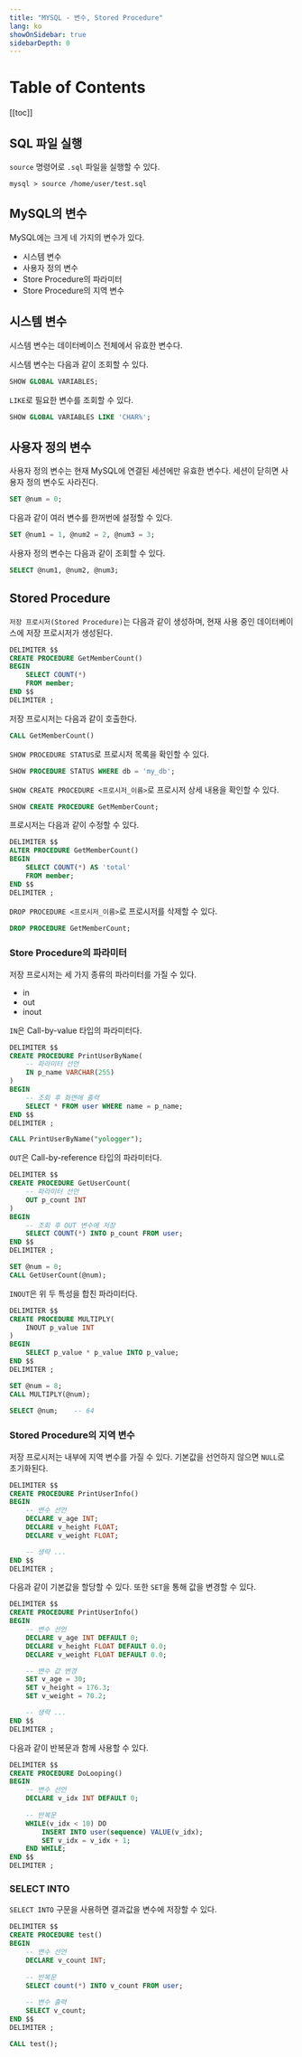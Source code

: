```yaml
---
title: "MYSQL - 변수, Stored Procedure"
lang: ko
showOnSidebar: true
sidebarDepth: 0
---
```

# Table of Contents
[[toc]]

## SQL 파일 실행
`source` 명령어로 `.sql` 파일을 실행할 수 있다.
``` shellsession
mysql > source /home/user/test.sql
```

## MySQL의 변수
MySQL에는 크게 네 가지의 변수가 있다.
- 시스템 변수
- 사용자 정의 변수
- Store Procedure의 파라미터
- Store Procedure의 지역 변수

## 시스템 변수
시스템 변수는 데이터베이스 전체에서 유효한 변수다.

시스템 변수는 다음과 같이 조회할 수 있다.
``` sql
SHOW GLOBAL VARIABLES;
```
`LIKE`로 필요한 변수를 조회할 수 있다.
``` sql
SHOW GLOBAL VARIABLES LIKE 'CHAR%';
```

## 사용자 정의 변수
사용자 정의 변수는 현재 MySQL에 연결된 세션에만 유효한 변수다. 세션이 닫히면 사용자 정의 변수도 사라진다.
``` sql
SET @num = 0;
```
다음과 같이 여러 변수를 한꺼번에 설정할 수 있다.
``` sql
SET @num1 = 1, @num2 = 2, @num3 = 3;
```
사용자 정의 변수는 다음과 같이 조회할 수 있다.
``` sql
SELECT @num1, @num2, @num3;
```

## Stored Procedure
`저장 프로시저(Stored Procedure)`는 다음과 같이 생성하며, 현재 사용 중인 데이터베이스에 저장 프로시저가 생성된다.
``` sql
DELIMITER $$
CREATE PROCEDURE GetMemberCount()
BEGIN
    SELECT COUNT(*)
    FROM member;
END $$
DELIMITER ; 
```
저장 프로시저는 다음과 같이 호출한다.
``` sql
CALL GetMemberCount()
``` 
`SHOW PROCEDURE STATUS`로 프로시저 목록을 확인할 수 있다.
``` sql
SHOW PROCEDURE STATUS WHERE db = 'my_db';
```

`SHOW CREATE PROCEDURE <프로시저_이름>`로 프로시저 상세 내용을 확인할 수 있다.
``` sql
SHOW CREATE PROCEDURE GetMemberCount;
```
프로시저는 다음과 같이 수정할 수 있다.
``` sql
DELIMITER $$
ALTER PROCEDURE GetMemberCount()
BEGIN
    SELECT COUNT(*) AS 'total'
    FROM member;
END $$
DELIMITER ;  
```

`DROP PROCEDURE <프로시저_이름>`로 프로시저를 삭제할 수 있다.
``` sql
DROP PROCEDURE GetMemberCount;
```
### Store Procedure의 파라미터
저장 프로시저는 세 가지 종류의 파라미터를 가질 수 있다.

- in
- out
- inout

`IN`은 Call-by-value 타입의 파라미터다.
``` sql
DELIMITER $$
CREATE PROCEDURE PrintUserByName(
	-- 파라미터 선언
	IN p_name VARCHAR(255)
)
BEGIN
    -- 조회 후 화면에 출력
	SELECT * FROM user WHERE name = p_name;
END $$
DELIMITER ; 
```
``` sql
CALL PrintUserByName("yologger");
```
`OUT`은 Call-by-reference 타입의 파라미터다.
``` sql
DELIMITER $$
CREATE PROCEDURE GetUserCount(
	-- 파라미터 선언
    OUT p_count INT
)
BEGIN
    -- 조회 후 OUT 변수에 저장
	SELECT COUNT(*) INTO p_count FROM user;
END $$
DELIMITER ; 
```
``` sql
SET @num = 0;
CALL GetUserCount(@num);
```
`INOUT`은 위 두 특성을 합친 파라미터다.
``` sql
DELIMITER $$
CREATE PROCEDURE MULTIPLY(
    INOUT p_value INT
)
BEGIN
    SELECT p_value * p_value INTO p_value;
END $$
DELIMITER ; 
```
``` sql
SET @num = 8;
CALL MULTIPLY(@num);

SELECT @num;    -- 64
```

### Stored Procedure의 지역 변수
저장 프로시저는 내부에 지역 변수를 가질 수 있다. 기본값을 선언하지 않으면 `NULL`로 초기화된다.
``` sql
DELIMITER $$ 
CREATE PROCEDURE PrintUserInfo() 
BEGIN
    -- 변수 선언
	DECLARE v_age INT;
    DECLARE v_height FLOAT;
    DECLARE v_weight FLOAT;

    -- 생략 ... 
END $$
DELIMITER ; 
```
다음과 같이 기본값을 할당할 수 있다. 또한 `SET`을 통해 값을 변경할 수 있다.
``` sql
DELIMITER $$ 
CREATE PROCEDURE PrintUserInfo() 
BEGIN
    -- 변수 선언
	DECLARE v_age INT DEFAULT 0;
    DECLARE v_height FLOAT DEFAULT 0.0;
    DECLARE v_weight FLOAT DEFAULT 0.0;

    -- 변수 값 변경
    SET v_age = 30;
    SET v_height = 176.3;
    SET v_weight = 70.2;

    -- 생략 ... 
END $$
DELIMITER ; 
```
다음과 같이 반복문과 함께 사용할 수 있다.
``` sql
DELIMITER $$ 
CREATE PROCEDURE DoLooping() 
BEGIN
    -- 변수 선언
	DECLARE v_idx INT DEFAULT 0;
    
    -- 반복문
    WHILE(v_idx < 10) DO
		INSERT INTO user(sequence) VALUE(v_idx);
		SET v_idx = v_idx + 1;
    END WHILE;
END $$
DELIMITER ; 
```

### SELECT INTO
`SELECT INTO` 구문을 사용하면 결과값을 변수에 저장할 수 있다.
``` sql
DELIMITER $$ 
CREATE PROCEDURE test() 
BEGIN
    -- 변수 선언
	DECLARE v_count INT;
    
    -- 반복문
    SELECT count(*) INTO v_count FROM user;
    
    -- 변수 출력
    SELECT v_count;
END $$
DELIMITER ; 
```
``` sql
CALL test();
```
